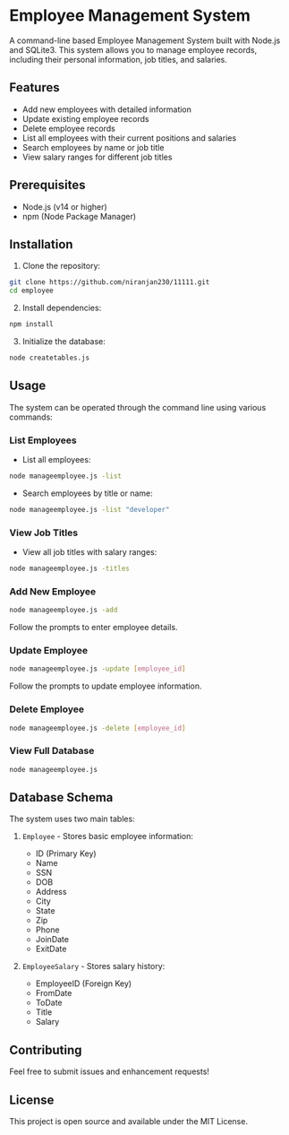 # Employee Management System

A command-line based Employee Management System built with Node.js and SQLite3. This system allows you to manage employee records, including their personal information, job titles, and salaries.

## Features

- Add new employees with detailed information
- Update existing employee records
- Delete employee records
- List all employees with their current positions and salaries
- Search employees by name or job title
- View salary ranges for different job titles

## Prerequisites

- Node.js (v14 or higher)
- npm (Node Package Manager)

## Installation

1. Clone the repository:
```bash
git clone https://github.com/niranjan230/11111.git
cd employee
```

2. Install dependencies:
```bash
npm install
```

3. Initialize the database:
```bash
node createtables.js
```

## Usage

The system can be operated through the command line using various commands:

### List Employees
- List all employees:
```bash
node manageemployee.js -list
```

- Search employees by title or name:
```bash
node manageemployee.js -list "developer"
```

### View Job Titles
- View all job titles with salary ranges:
```bash
node manageemployee.js -titles
```

### Add New Employee
```bash
node manageemployee.js -add
```
Follow the prompts to enter employee details.

### Update Employee
```bash
node manageemployee.js -update [employee_id]
```
Follow the prompts to update employee information.

### Delete Employee
```bash
node manageemployee.js -delete [employee_id]
```

### View Full Database
```bash
node manageemployee.js
```

## Database Schema

The system uses two main tables:

1. `Employee` - Stores basic employee information:
   - ID (Primary Key)
   - Name
   - SSN
   - DOB
   - Address
   - City
   - State
   - Zip
   - Phone
   - JoinDate
   - ExitDate

2. `EmployeeSalary` - Stores salary history:
   - EmployeeID (Foreign Key)
   - FromDate
   - ToDate
   - Title
   - Salary

## Contributing

Feel free to submit issues and enhancement requests!

## License

This project is open source and available under the MIT License. 